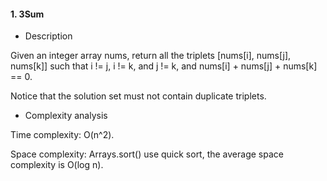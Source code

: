 #### 1. 3Sum
* Description

Given an integer array nums, return all the triplets [nums[i], nums[j], nums[k]] such that i != j, i != k, and j != k, and nums[i] + nums[j] + nums[k] == 0.

Notice that the solution set must not contain duplicate triplets.

* Complexity analysis

Time complexity: O(n^2).

Space complexity: Arrays.sort() use quick sort, the average space complexity is O(log n).
